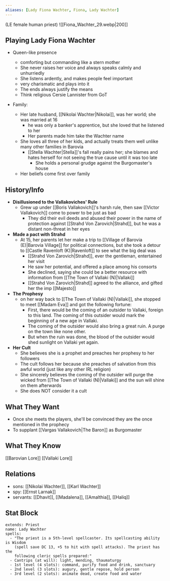 ```yaml
---
aliases: [Lady Fiona Wachter, Fiona, Lady Wachter]
---
```

(LE female human priest)
![[Fiona_Wachter_29.webp|200]]
## Playing Lady Fiona Wachter
- Queen-like presence
	- comforting but commanding like a stern mother
	- She never raises her voice and always speaks calmly and unhurriedly
	- She listens ardently, and makes people feel important
	- very charismatic and plays into it
	- The ends always justify the means
	- Think religious Cersie Lannister from GoT

- Family:
	- Her late husband, [[Nikolai Wachter|Nikolai]], was her world; she was married at 16
		- he was only a banker's apprentice, but she loved that he listened to her
		- Her parents made him take the Wachter name
	- She loves all three of her kids, and actually treats them well unlike many other families in Barovia
		- [[Stella Wachter|Stella]]'s fall really pains her; she blames and hates herself for not seeing the true cause until it was too late
			- She holds a personal grudge against the Burgomaster's house
	- Her beliefs come first over family

## History/Info
- **Disillusioned to the Vallakoviches' Rule**
	- Grew up under [[Boris Vallakovich]]'s harsh rule, then saw [[Victor Vallakovich]] come to power to be just as bad
		- They did their evil deeds and abused their power in the name of protection against [[Strahd Von Zarovich|Strahd]], but he was a distant non-threat in her eyes
- **Made a pact with Strahd**
	- At 15, her parents let her make a trip to [[Village of Barovia (E)|Barovia Village]] for political connections, but she took a detour to [[Castle Ravenloft (K)|Ravenloft]] to see what the big deal was
		- [[Strahd Von Zarovich|Strahd]], ever the gentleman, entertained her visit
		- He saw her potential, and offered a place among his consorts
		- She declined, saying she could be a better resource with information from [[The Town of Vallaki (N)|Vallaki]]
		- [[Strahd Von Zarovich|Strahd]] agreed to the alliance, and gifted her the imp [[Majesto]]
- **The Prophesy**
	- on her way back to [[The Town of Vallaki (N)|Vallaki]], she stopped to meet [[Madam Eva]] and got the following fortune:
		- First, there would be the coming of an outsider to Vallaki, foreign to this land. The coming of this outsider would mark the beginning of a new age in Vallaki.
		- The coming of the outsider would also bring a great ruin. A purge on the town like none other.
		- But when the ruin was done, the blood of the outsider would shed sunlight on Vallaki yet again.
- **Her Cult**
	- She believes she is a prophet and preaches her prophesy to her followers
	- The cult follows her because she preaches of salvation from this awful world (just like any other IRL religion)
	- She sincerely believes the coming of the outsider will purge the wicked from [[The Town of Vallaki (N)|Vallaki]] and the sun will shine on them afterwards
	- She does NOT consider it a cult
 
## What They Want
- Once she meets the players, she'll be convinced they are the once mentioned in the prophecy
- To supplant [[Vargas Vallakovich|The Baron]] as Burgomaster

## What They Know
[[Barovian Lore]]
[[Vallaki Lore]]

## Relations
- sons: [[Nikolai Wachter]], [[Karl Wachter]]
- spy: [[Ernst Larnak]]
- servants: [[Dhavit]], [[Madalena]], [[Amalthia]], [[Haliq]]

## Stat Block

```statblock
extends: Priest
name: Lady Wachter
spells:
  - "The priest is a 5th-level spellcaster. Its spellcasting ability is Wisdom
    (spell save DC 13, +5 to hit with spell attacks). The priest has the
    following cleric spells prepared:"
  - Cantrips (at will): light, mending, thaumaturgy
  - 1st level (4 slots): command, purify food and drink, sanctuary
  - 2nd level (3 slots): augury, gentle repose, hold person
  - 3rd level (2 slots): animate dead, create food and water
```

```dataviewjs
```
